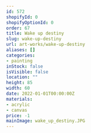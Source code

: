 ```yaml
---
id: 572
shopifyId: 0
shopifyOptionId: 0
order: 67
title: Wake up destiny
slug: wake-up-destiny
url: art-works/wake-up-destiny
aliases: []
categories:
- painting
inStock: false
isVisible: false
location: ""
height: 85
width: 60
date: 2022-01-01T00:00:00Z
materials:
- acrylic
- canvas
price: -1
mainImage: wake_up_destiny.JPG
---
```

